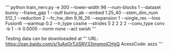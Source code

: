'''
python train_nerv.py -e 300   --lower-width 96 --num-blocks 1 --dataset bunny --frame_gap 1 --outf bunny_ab --embed 1.25_40 --stem_dim_num 512_1  --reduction 2  --fc_hw_dim 9_16_26 --expansion 1 --single_res --loss Fusion6   --warmup 0.2 --lr_type cosine  --strides 5 2 2 2 2  --conv_type conv -b 1  --lr 0.0005 --norm none --act swish
'''

Testing data can be downloeaded at 
'''
URL: https://pan.baidu.com/s/1uAqOrTJiSRV33mgmojCHgQ 
AcessCode: aszs 
'''
